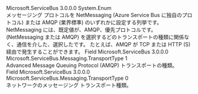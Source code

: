 <Type Name="TransportType" FullName="Microsoft.ServiceBus.Messaging.TransportType">
  <TypeSignature Language="C#" Value="public enum TransportType" />
  <TypeSignature Language="ILAsm" Value=".class public auto ansi sealed TransportType extends System.Enum" />
  <TypeSignature Language="DocId" Value="T:Microsoft.ServiceBus.Messaging.TransportType" />
  <TypeSignature Language="VB.NET" Value="Public Enum TransportType" />
  <TypeSignature Language="F#" Value="type TransportType = " />
  <AssemblyInfo>
    <AssemblyName>Microsoft.ServiceBus</AssemblyName>
    <AssemblyVersion>3.0.0.0</AssemblyVersion>
  </AssemblyInfo>
  <Base>
    <BaseTypeName>System.Enum</BaseTypeName>
  </Base>
  <Docs>
    <summary>メッセージング プロトコルを NetMessaging (Azure Service Bus に独自のプロトコル) または AMQP (業界標準) のいずれかに設定する列挙です。</summary>
    <remarks>NetMessaging には、既定値が、AMQP、優先プロトコルです。 (NetMessaging または AMQP) を選択するどのトランスポートの種類に関係なく、通信を介した、選択した<see cref="T:Microsoft.ServiceBus.ConnectivityMode" />です。 たとえば、AMQP が TCP または HTTP (S) 経由で発生することができます。</remarks>
    <altmember cref="T:Microsoft.ServiceBus.ConnectivityMode" />
  </Docs>
  <Members>
    <Member MemberName="Amqp">
      <MemberSignature Language="C#" Value="Amqp" />
      <MemberSignature Language="ILAsm" Value=".field public static literal valuetype Microsoft.ServiceBus.Messaging.TransportType Amqp = int32(1)" />
      <MemberSignature Language="DocId" Value="F:Microsoft.ServiceBus.Messaging.TransportType.Amqp" />
      <MemberSignature Language="VB.NET" Value="Amqp" />
      <MemberSignature Language="F#" Value="Amqp = 1" Usage="Microsoft.ServiceBus.Messaging.TransportType.Amqp" />
      <MemberType>Field</MemberType>
      <AssemblyInfo>
        <AssemblyName>Microsoft.ServiceBus</AssemblyName>
        <AssemblyVersion>3.0.0.0</AssemblyVersion>
      </AssemblyInfo>
      <ReturnValue>
        <ReturnType>Microsoft.ServiceBus.Messaging.TransportType</ReturnType>
      </ReturnValue>
      <MemberValue>1</MemberValue>
      <Docs>
        <summary>Advanced Message Queuing Protocol (AMQP) トランスポートの種類。</summary>
      </Docs>
    </Member>
    <Member MemberName="NetMessaging">
      <MemberSignature Language="C#" Value="NetMessaging" />
      <MemberSignature Language="ILAsm" Value=".field public static literal valuetype Microsoft.ServiceBus.Messaging.TransportType NetMessaging = int32(0)" />
      <MemberSignature Language="DocId" Value="F:Microsoft.ServiceBus.Messaging.TransportType.NetMessaging" />
      <MemberSignature Language="VB.NET" Value="NetMessaging" />
      <MemberSignature Language="F#" Value="NetMessaging = 0" Usage="Microsoft.ServiceBus.Messaging.TransportType.NetMessaging" />
      <MemberType>Field</MemberType>
      <AssemblyInfo>
        <AssemblyName>Microsoft.ServiceBus</AssemblyName>
        <AssemblyVersion>3.0.0.0</AssemblyVersion>
      </AssemblyInfo>
      <ReturnValue>
        <ReturnType>Microsoft.ServiceBus.Messaging.TransportType</ReturnType>
      </ReturnValue>
      <MemberValue>0</MemberValue>
      <Docs>
        <summary>ネットワークのメッセージング トランスポート種類。</summary>
      </Docs>
    </Member>
  </Members>
</Type>